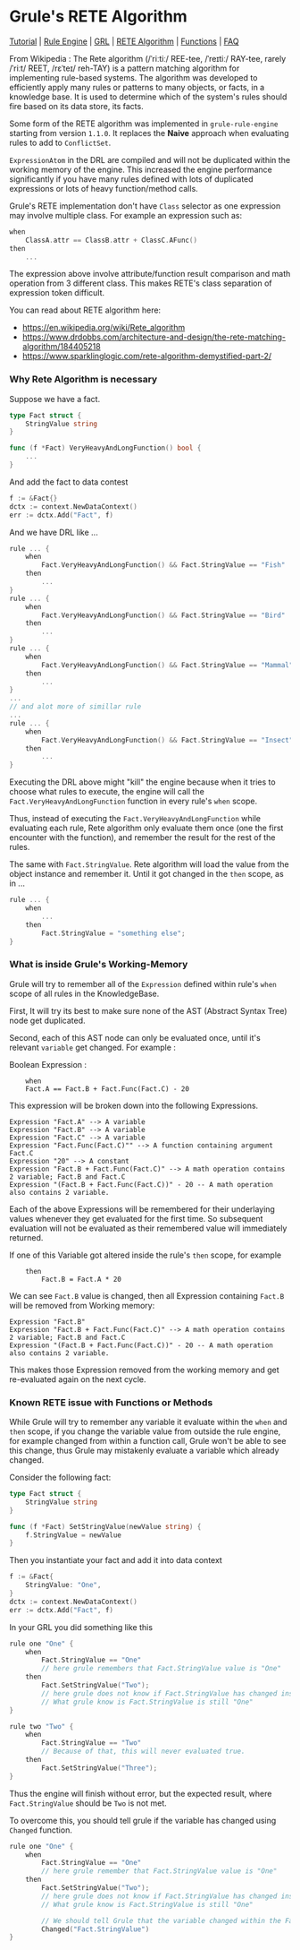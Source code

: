 # Grule's RETE Algorithm

[Tutorial](Tutorial_en.md) | [Rule Engine](RuleEngine_en.md) | [GRL](GRL_en.md) | [RETE Algorithm](RETE_en.md) | [Functions](Function_en.md) | [FAQ](FAQ_en.md)

From Wikipedia : The Rete algorithm (/ˈriːtiː/ REE-tee, /ˈreɪtiː/ RAY-tee, rarely /ˈriːt/ REET, /rɛˈteɪ/ reh-TAY) is a pattern matching algorithm for implementing rule-based systems. The algorithm was developed to efficiently apply many rules or patterns to many objects, or facts, in a knowledge base. It is used to determine which of the system's rules should fire based on its data store, its facts.

Some form of the RETE algorithm was implemented in `grule-rule-engine` starting from version `1.1.0`.
It replaces the __Naive__ approach when evaluating rules to add to `ConflictSet`.

`ExpressionAtom` in the DRL are compiled and will not be duplicated within the working memory of the engine.
This increased the engine performance significantly if you have many rules defined with lots of duplicated expressions
or lots of heavy function/method calls.

Grule's RETE implementation don't have `Class` selector as one expression may involve multiple class. For example an expression such as:

```.go
when
    ClassA.attr == ClassB.attr + ClassC.AFunc()
then
    ...
```

The expression above involve attribute/function result comparison and math operation from 3 different class. This makes
RETE's class separation of expression token difficult.

You can read about RETE algorithm here:

* https://en.wikipedia.org/wiki/Rete_algorithm
* https://www.drdobbs.com/architecture-and-design/the-rete-matching-algorithm/184405218
* https://www.sparklinglogic.com/rete-algorithm-demystified-part-2/ 

### Why Rete Algorithm is necessary

Suppose we have a fact.

```go
type Fact struct {
    StringValue string
}

func (f *Fact) VeryHeavyAndLongFunction() bool {
    ...
}
```

And add the fact to data contest

```go
f := &Fact{}
dctx := context.NewDataContext()
err := dctx.Add("Fact", f)
```

And we have DRL like ...

```go
rule ... {
    when
        Fact.VeryHeavyAndLongFunction() && Fact.StringValue == "Fish"
    then
        ...
}
rule ... {
    when
        Fact.VeryHeavyAndLongFunction() && Fact.StringValue == "Bird"
    then
        ...
}
rule ... {
    when
        Fact.VeryHeavyAndLongFunction() && Fact.StringValue == "Mammal"
    then
        ...
}
...
// and alot more of simillar rule
...
rule ... {
    when
        Fact.VeryHeavyAndLongFunction() && Fact.StringValue == "Insect"
    then
        ...
}
```

Executing the DRL above might "kill" the engine because when it tries to choose what rules to execute,
the engine will call the `Fact.VeryHeavyAndLongFunction` function in every rule's `when` scope.

Thus, instead of executing the `Fact.VeryHeavyAndLongFunction` while evaluating each
rule, Rete algorithm only evaluate them once (one the first encounter with the function), and remember the result
for the rest of the rules.

The same with `Fact.StringValue`. Rete algorithm will load the value from the object instance and
remember it. Until it got changed in the `then` scope, as in ...

```go
rule ... {
    when
        ...
    then
        Fact.StringValue = "something else";
}
```

### What is inside Grule's Working-Memory

Grule will try to remember all of the `Expression` defined within rule's `when` scope of all rules
in the KnowledgeBase.

First, It will try its best to make sure none of the AST (Abstract Syntax Tree) node get duplicated.

Second, each of this AST node can only be evaluated once, until it's relevant `variable` get changed. For example :

Boolean Expression :

```Shell
    when
    Fact.A == Fact.B + Fact.Func(Fact.C) - 20
```

This expression will be broken down into the following Expressions.

```Shell
Expression "Fact.A" --> A variable
Expression "Fact.B" --> A variable
Expression "Fact.C" --> A variable
Expression "Fact.Func(Fact.C)"" --> A function containing argument Fact.C
Expression "20" --> A constant
Expression "Fact.B + Fact.Func(Fact.C)" --> A math operation contains 2 variable; Fact.B and Fact.C
Expression "(Fact.B + Fact.Func(Fact.C))" - 20 -- A math operation also contains 2 variable.
```

Each of the above Expressions will be remembered for their underlaying values whenever
they get evaluated for the first time. So subsequent evaluation will not be evaluated
as their remembered value will immediately returned.

If one of this Variable got altered inside the rule's `then` scope, for example

```Shell
    then
        Fact.B = Fact.A * 20
```

We can see `Fact.B` value is changed, then all Expression containing `Fact.B` will
be removed from Working memory:

```Shell
Expression "Fact.B"
Expression "Fact.B + Fact.Func(Fact.C)" --> A math operation contains 2 variable; Fact.B and Fact.C
Expression "(Fact.B + Fact.Func(Fact.C))" - 20 -- A math operation also contains 2 variable. 
```

This makes those Expression removed from the working memory and get re-evaluated again on the next cycle.

### Known RETE issue with Functions or Methods

While Grule will try to remember any variable it evaluate within the `when` and `then` scope, if you change
the variable value from outside the rule engine, for example changed from within a function call,
Grule won't be able to see this change, thus Grule may mistakenly evaluate a variable which already changed.

Consider the following fact:

```go
type Fact struct {
    StringValue string
}

func (f *Fact) SetStringValue(newValue string) {
    f.StringValue = newValue
}
```

Then you instantiate your fact and add it into data context

```go
f := &Fact{
    StringValue: "One",
}
dctx := context.NewDataContext()
err := dctx.Add("Fact", f)
```

In your GRL you did something like this

```go
rule one "One" {
    when
        Fact.StringValue == "One"
        // here grule remembers that Fact.StringValue value is "One"
    then
        Fact.SetStringValue("Two");
        // here grule does not know if Fact.StringValue has changed inside the function.
        // What grule know is Fact.StringValue is still "One"
}

rule two "Two" {
    when
        Fact.StringValue == "Two"
        // Because of that, this will never evaluated true.
    then
        Fact.SetStringValue("Three");
}
```

Thus the engine will finish without error, but the expected result, where `Fact.StringValue` should be `Two`
is not met.

To overcome this, you should tell grule if the variable has changed using `Changed` function.

```go
rule one "One" {
    when 
        Fact.StringValue == "One"
        // here grule remember that Fact.StringValue value is "One"
    then
        Fact.SetStringValue("Two");
        // here grule does not know if Fact.StringValue has changed inside the function.
        // What grule know is Fact.StringValue is still "One"

        // We should tell Grule that the variable changed within the Fact
        Changed("Fact.StringValue")
}
```
